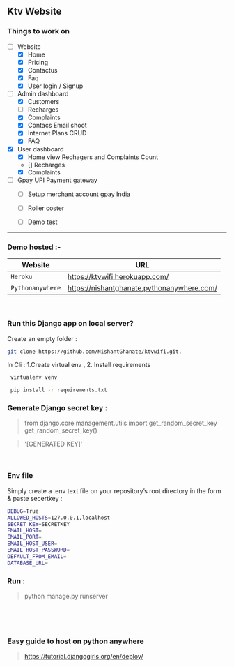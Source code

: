 ## Ktv Website 


### Things to work on

- [ ] Website
    - [x] Home
    - [x] Pricing
    - [x] Contactus
    - [x] Faq
    - [x] User login / Signup
- [ ] Admin dashboard
    - [x] Customers 
    - [ ] Recharges
    - [x] Complaints 
    - [x] Contacs Email shoot
    - [x] Internet Plans CRUD
    - [x] FAQ 
- [x] User dashboard
    - [x] Home view Rechagers and Complaints Count 
    - [] Recharges
    - [x] Complaints
- [ ] Gpay UPI Payment gateway
    - [ ] Setup merchant account gpay India
    - [ ] Roller coster
    - [ ] Demo test


----
### Demo hosted :-

| Website       | URL                  |
| ------------- | ------------------------------ |
| `Heroku`      | https://ktvwifi.herokuapp.com/ |
| `Pythonanywhere`   | https://nishantghanate.pythonanywhere.com/ |

<br/>

### Run this Django app on local server?

Create an empty folder :
```sh
git clone https://github.com/NishantGhanate/ktvwifi.git.
```

In Cli : 1.Create virtual env , 2. Install requirements 
```sh
 virtualenv venv

 pip install -r requirements.txt
```

### Generate Django secret key :

> from django.core.management.utils import get_random_secret_key
> get_random_secret_key()

>'[GENERATED KEY]'

<br/>

### Env file
Simply create a .env text file on your repository’s root directory in the form & paste secertkey :

```sh
DEBUG=True
ALLOWED_HOSTS=127.0.0.1,localhost
SECRET_KEY=SECRETKEY
EMAIL_HOST=
EMAIL_PORT=
EMAIL_HOST_USER=
EMAIL_HOST_PASSWORD=
DEFAULT_FROM_EMAIL=
DATABASE_URL=
```

### Run :
> python manage.py runserver


&nbsp;

&nbsp;

### Easy guide to host on python anywhere
> https://tutorial.djangogirls.org/en/deploy/